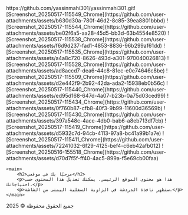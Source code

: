 <div class="container"> https://github.com/yassinmahi301/yassinmahi301.git![Screenshot_20250517-115549_Chrome](https://github.com/user-attachments/assets/b630d30a-780f-46d2-8c85-39ea8801bbbd)
![Screenshot_20250517-115544_Chrome](https://github.com/user-attachments/assets/be02f6a5-aa28-45d5-bb3d-63b4554e8520)
![Screenshot_20250517-115538_Chrome](https://github.com/user-attachments/assets/f6d9d237-fad1-4853-8836-96b299af61dd)
![Screenshot_20250517-115535_Chrome](https://github.com/user-attachments/assets/a4a8c720-8626-493d-a301-970040026813)
![Screenshot_20250517-115528_Chrome](https://github.com/user-attachments/assets/ad8accd7-dea6-44c8-81ec-e0e74646c8be)
![Screenshot_20250517-115509_Chrome](https://github.com/user-attachments/assets/d2e442f9-2b92-42da-ada2-15938eb0b56c)
![Screenshot_20250517-115440_Chrome](https://github.com/user-attachments/assets/ed95d168-647d-4a07-b23b-0a75d03ced99)
![Screenshot_20250517-115434_Chrome](https://github.com/user-attachments/assets/0f760b87-cfb8-40f3-9b99-11600d36569b)
![Screenshot_20250517-115430_Chrome](https://github.com/user-attachments/assets/397a548c-4ace-4db0-bab6-a8eb713df7cb)
![Screenshot_20250517-115419_Chrome](https://github.com/user-attachments/assets/d5932c7d-94cb-4113-97a8-bc41a99b1a7e)
![Screenshot_20250517-115411_Chrome](https://github.com/user-attachments/assets/72241032-6f29-4125-bef4-c6eb42afb012)
![Screenshot_20250516-155518_Chrome](https://github.com/user-attachments/assets/d70d7f5f-ff40-4ac5-899a-f5e69cb00faa)

    <main>
        <h2>مرحبًا بك في موقعي</h2>
        <p>هذا هو محتوى الموقع الرئيسي. يمكنك تعديل هذا المحتوى حسب احتياجاتك.</p>
        <p>ستظهر نافذة الدردشة في الزاوية السفلية اليمنى من الشاشة.</p>
    </main>
</div>

<footer>
    <p>جميع الحقوق محفوظة &copy; 2025</p>
</footer>

<!-- كود BotLibre للدردشة -->
<script type='text/javascript' src='https://www.botlibre.com/scripts/sdk.js'></script>
<script type='text/javascript' src='https://www.botlibre.com/scripts/game-sdk.js'></script>
<script type='text/javascript'>
SDK.applicationId = "5195908443405684052";
SDK.backlinkURL = "http://www.botlibre.com/login?affiliate=youssefsaidi-46";
SDK.lang = "en";
var sdk = new SDKConnection();
var web = new WebChatbotListener();
web.connection = sdk;
web.instance = "57601038";
web.instanceName = "Chat Render ai";
web.prefix = "botplatform";
web.caption = "Chat Now";
web.boxLocation = "bottom-right";
web.color = "#009900";
web.background = "#fff";
web.css = "https://www.botlibre.com/css/chatlog.css";
web.gameSDKcss = "https://www.botlibre.com/css/game-sdk.css"; 
web.buttoncss ="https://www.botlibre.com/css/blue_round_button.css"; 
web.version = 8.5;
web.bubble = true;
web.backlink = true;
web.showMenubar = true;
web.showBoxmax = true;
web.showSendImage = true;
web.showChooseLanguage = true;
web.avatar = true;
web.chatLog = true;
web.popupURL = "https://www.botlibre.com/chat?&id=57601038&embedded=true&chatLog=true&facebookLogin=false&application=5195908443405684052&bubble=true&menubar=true&chooseLanguage=true&sendImage=true&background=%23fff&prompt=You+say&send=&css=https://www.botlibre.com/css/chatlog.css&language=en";
web.createBox();
</script>
